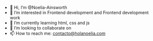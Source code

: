 - 👋 Hi, I’m @Noelia-Ainsworth
- 👀 I’m interested in Frontend development and Frontend development work
- 🌱 I’m currently learning html, css and js
- 💞️ I’m looking to collaborate on 
- 📫 How to reach me:  contacto@holanoelia.com

<!---
Noelia-Ainsworth/Noelia-Ainsworth is a ✨ special ✨ repository because its `README.md` (this file) appears on your GitHub profile.
You can click the Preview link to take a look at your changes.
--->
